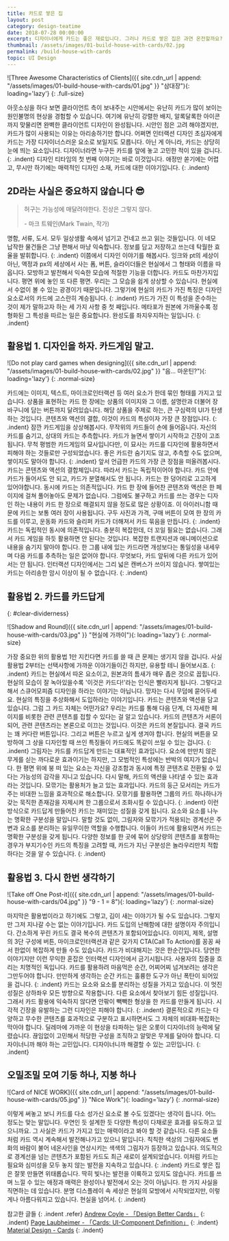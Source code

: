 ```yaml
---
title: 카드로 쌓은 집
layout: post
category: design-teatime
date: 2018-07-28 00:00:00
excerpt: 디자이너에게 카드는 좋은 재료입니다. 그러나 카드로 쌓은 집은 과연 온전할까요? 카드를 쓸 때 생각해볼 만한 활용법 3가지를 골라봤습니다.
thumbnail: /assets/images/01-build-house-with-cards/02.jpg
permalink: /build-house-with-cards
topic: UI Design
---
```

![Three Awesome Characteristics of Clients]({{ site.cdn_url | append: "/assets/images/01-build-house-with-cards/01.jpg" }} "삼대장"){: loading='lazy'}
{: .full-size}

아웃소싱을 하다 보면 클라이언트 측이 보내주는 시안에서는 유난히 카드가 많이 보이는 원인불명의 현상을 경험할 수 있습니다. 여기에 유난히 강렬한 배지, 알록달록한 아이콘까지 맞물리면 완벽한 클라이언트 디자인이 완성됩니다. 시안인 점은 고려 해야겠지만, 카드가 많이 사용되는 이유는 아리송하기만 합니다. 어쩌면 인터랙션 디자인 초심자에게 카드는 가장 디자이너스러운 요소로 보일지도 모릅니다. 아닌 게 아니라, 카드는 상당히 눈에 띄는 요소입니다. 디자이너라면 누구든 카드를 앞에 놓고 고민한 적이 있을 겁니다.
{: .indent}
디자인 티타임의 첫 번째 이야기는 바로 이것입니다. 애정만 쏟기에는 어렵고, 무시만 하기에는 매력적인 디자인 소재, 카드에 대한 이야기입니다.
{: .indent}

## 2D라는 사실은 중요하지 않습니다 😎

>허구는 가능성에 매달려야한다. 진상은 그렇지 않다.
>
>-&nbsp;마크 트웨인(Mark Twain, 작가)

명함, 서류, 도서. 모두 일상생활 속에서 넘기고 건네고 쓰고 읽는 것들입니다. 이 네모 납작한 물건들은 그냥 편해서 마냥 익숙합니다. 정보를 담고 저장하고 쓰는데 탁월한 효율을 발휘합니다.
{: .indent}
이쯤에서 디자인 이야기를 해봅시다. 잉크와 pt의 세상이 아닌, 액정과 px의 세상에서 사는 폼, 버튼, 슬라이더들은 현실에서 그 형태와 이름을 따옵니다. 모방하고 발전해서 익숙한 모습에 적절한 기능을 더합니다. 카드도 마찬가지입니다. 평면 위에 놓인 또 다른 평면. 우리는 그 모습을 쉽게 상상할 수 있습니다. 현실에서 수없이 볼 수 있는 광경이기 때문입니다. 그렇기에 현실의 카드가 가진 특징은 디자인 요소로서의 카드에 고스란히 계승됩니다.
{: .indent}
카드가 가진 이 특성을 준수하는 것이 제가 말하고자 하는 세 가지 사항 중 첫 째입니다. 메타포가 원본에 가까울수록 정형화된 그 특성을 따르는 일은 중요합니다. 완성도를 좌지우지하는 일입니다.
{: .indent}

## 활용법 1. 디자인을 하자. 카드게임 말고.

![Do not play card games when designing]({{ site.cdn_url | append: "/assets/images/01-build-house-with-cards/02.jpg" }} "음… 마운틴?"){: loading='lazy'}
{: .normal-size}

카드에는 이미지, 텍스트, 마이크로인터랙션 등 여러 요소가 한데 묶인 형태를 가지고 있습니다. 상품을 표현하는 카드 한 장에는 상품의 이미지와 그 이름, 설명란과 더불어 장바구니에 담는 버튼까지 달려있습니다. 해당 상품을 주제로 하는, 큰 구심력의 UI가 탄생하는 것입니다. 콘텐츠와 액션의 결합, 이것이 카드의 특성이자 가장 큰 장점입니다.
{: .indent}
잠깐 카드게임을 상상해봅시다. 무작위의 카드들이 손에 들어옵니다. 자신의 카드를 숨기고, 상대의 카드는 추측합니다. 카드가 늘면서 쌓이기 시작하고 긴장이 고조됩니다. 무척 평범한 카드게임의 묘사입니다만, 이 묘사는 카드를 디자인에 활용하면서 피해야 하는 것들로만 구성되었습니다. 좋은 카드란 숨기지도 않고, 추측할 수도 없으며, 쌓이지도 말아야 합니다.
{: .indent}
앞서 언급한 카드의 가장 큰 장점을 떠올려봅시다. 카드는 콘텐츠와 액션의 결합체입니다. 따라서 카드는 독립적이어야 합니다. 카드 안에 카드가 들어서도 안 되고, 카드가 분열해서도 안 됩니다. 카드는 한 덩어리로 고고하게 있어야합니다. 동시에 카드는 의존적입니다. 카드 한 장에 들어찬 콘텐츠와 액션은 한 페이지에 걸쳐 풀어놓아도 문제가 없습니다. 그럼에도 불구하고 카드를 쓰는 경우는 디자인 하는 내용이 카드 한 장으로 해결되지 않을 정도로 많은 상황이죠. 이 아이러니함 때문에 카드는 보통 여러 장이 사용됩니다. 구두 사진과 가격, 구매 버튼이 모여 한 장의 카드를 이루고, 운동화 카드와 슬리퍼 카드가 더해져서 카드 묶음을 만듭니다.
{: .indent}
카드는 독립적인 동시에 의존적입니다. 충분히 복잡한데, 더 꼬일 필요는 없습니다. 그래서 카드 게임을 하듯 활용하면 안 된다는 것입니다. 복잡한 트랜지션과 애니메이션으로 내용을 숨기지 말아야 합니다. 한 그룹 내에 있는 카드라면 개성보다는 통일성을 내세우며 다음 카드를 추측하는 일은 없어야 합니다. 무엇보다, 카드 앞뒤에 다른 카드가 있어서는 안 됩니다. 인터랙션 디자인에서는 그리 넓은 캔버스가 쓰이지 않습니다. 쌓여있는 카드는 아리송한 암시 이상이 될 수 없습니다.
{: .indent}

## 활용법 2. 카드를 카드답게
{: #clear-dividerness}

![Shadow and Round]({{ site.cdn_url | append: "/assets/images/01-build-house-with-cards/03.jpg" }} "현실에 가까이"){: loading='lazy'}
{: .normal-size}

가장 중요한 위의 활용법 1만 지킨다면 카드를 쓸 때 큰 문제는 생기지 않을 겁니다. 사실 활용법 2부터는 선택사항에 가까운 이야기들이긴 하지만, 유용할 테니 들어보시죠.
{: .indent}
카드는 현실에서 따온 요소이고, 원본과의 틈새가 매우 좁은 것으로 꼽힙니다. 현실의 모습이 잘 녹아있을수록 '이것은 카드다!'라는 인식은 빨라지게 됩니다. 그렇다고 해서 스큐어모피즘 디자인을 하라는 이야기는 아닙니다. 망자는 다시 무덤에 묻어두세요. 현실의 특징을 추상화해서 도입하라는 이야기입니다. 카드는 콘텐츠와 액션을 담고 있습니다. 그럼 그 카드 자체는 어떤가요? 우리는 카드를 통해 다음 단계, 더 자세한 페이지를 비롯한 관련 콘텐츠를 접할 수 있다는 걸 알고 있습니다. 카드의 콘텐츠가 서론이 되어, 관련 콘텐츠라는 본론으로 이끄는 것입니다. 이것은 카드의 본질입니다. 결국 카드는 꽤 커다란 버튼입니다. 그리고 버튼은 누르고 싶게 생겨야 합니다. 현실의 버튼을 모방하여 그 상을 디자인할 때 쓰인 특징들이 카드에도 똑같이 쓰일 수 있는 겁니다.
{: .indent}
그림자는 카드를 카드답게 만드는 대표적인 효과입니다. 요소에 만만치 않은 무게를 싣는 까다로운 효과이기는 하지만, 그 모범적인 특성에는 반박의 여지가 없습니다. 한 평면 위에 붕 떠 있는 요소는 자신을 강조함과 동시에 특정 콘텐츠로 전환될 수 있다는 가능성의 감각을 지니고 있습니다. 다시 말해, 카드의 액션을 나타낼 수 있는 효과라는 것입니다. 모깎기는 활용처가 늘고 있는 효과입니다. 카드의 둥근 모서리는 카드가 주는 비대한 느낌을 효과적으로 해소합니다. 모깎기를 활용하면 그룹의 카드 하나하나가 갖는 묵직한 존재감을 자제시켜 한 그룹으로서 조화시킬 수 있습니다.
{: .indent}
이런 방식으로 카드답게 만들어진 카드는 재미있는 성질을 갖게 됩니다. 요소와 요소를 나누는 명확한 구분성을 말입니다. 말할 것도 없이, 그림자와 모깎기가 적용되는 경계선은 주변과 요소를 분리하는 유일무이한 역할을 수행합니다. 이들이 카드에 활용되면서 카드는 명확한 구분성을 갖게 됩니다. 다양한 정보를 한 곳에 묶어 상당량의 콘텐츠를 포함하는 경우가 부지기수인 카드의 특징을 고려할 때, 카드가 지닌 구분성은 놀라우리만치 적합하다는 것을 알 수 있습니다.
{: .indent}

## 활용법 3. 다시 한번 생각하기

![Take off One Post-it]({{ site.cdn_url | append: "/assets/images/01-build-house-with-cards/04.jpg" }} "9 - 1 = 8"){: loading='lazy'}
{: .normal-size}

마지막은 활용법이라고 하기에도 그렇고, 김이 새는 이야기가 될 수도 있습니다. 그렇지만 그저 지나갈 수는 없는 이야기입니다. 카드 도입의 난해함에 대한 설명이자 주의입니다. 간소하게 꾸린 카드도 결국 복수의 콘텐츠가 포함되어있습니다. 이미지, 제목, 설명의 3단 구성에 버튼, 마이크로인터랙션과 같은 갖가지 CTA(Call To Action)를 꽁꽁 싸서 한없이 복잡하게 만들 수도 있습니다. 카드가 비대해지는 것은 한순간입니다. 당연한 이야기지만 이런 무익한 혼잡은 인터랙션 디자인에서 금기시됩니다. 사용자의 집중을 흐리는 치명적인 독입니다. 카드를 활용하려 마음먹은 순간, 어찌어찌 넘겨보려는 생각은 그만두어야 합니다. 만만하게 생각하는 순간 카드는 훌륭한 도구가 아닌 폭탄이 되어있을 겁니다.
{: .indent}
카드는 요소와 요소를 분리하는 성질을 가지고 있습니다. 이 멋진 성질은 상하좌우 모든 방향으로 작용합니다. 다른 요소에서 찾아보기 힘든 성질입니다. 그래서 카드 활용에 익숙하지 않다면 안팎이 빽빽한 형상을 한 카드를 만들게 됩니다. 시각적 긴장을 유발하는 그런 디자인은 피해야 합니다.
{: .indent}
결론적으로 카드는 다양하고 무수한 콘텐츠를 효과적으로 구분하고 표시하면서도 그 자체의 비대화·복잡화는 막아야 합니다. 딜레마에 가까운 이 현상을 타파하는 일은 오롯이 디자이너의 능력에 달렸습니다. 끊임없이 고민해서 적당한 구성을 조직하고 알맞은 무게를 달아야 합니다. 디자이너니까 해야 하는 고민입니다. 디자이너니까 해결할 수 있는 고민입니다.
{: .indent}

## 오밀조밀 모여 기둥 하나, 지붕 하나

![Card of NICE WORK]({{ site.cdn_url | append: "/assets/images/01-build-house-with-cards/05.jpg" }} "Nice Work"){: loading='lazy'}
{: .normal-size}

이렇게 써놓고 보니 카드를 다소 성가신 요소로 볼 수도 있겠다는 생각이 듭니다. 어느 정도는 맞는 말입니다. 우연인 듯 설계한 듯 다양한 특성이 다채로운 효과를 유도하고 있으니까요. 그 사실은 카드가 가지고 있는 매력이라고 봐야 할 것 같습니다. 다른 요소들처럼 카드 역시 계속해서 발전해나가고 있으니 말입니다. 칙칙한 색상의 그림자에도 변화의 바람이 불어 네온사인을 연상시키는 색색의 그림자가 등장하고 있습니다. 의도적으로 경계선을 넘는 콘텐츠가 포함된 카드도 최근 새로이 설계되었습니다. 이처럼 카드는 필요와 심미성을 모두 놓지 않는 발전을 지속하고 있습니다.
{: .indent}
카드로 쌓은 집은 잘못 만들면 위태롭습니다. 딱히 빛나는 발전을 이륙하고 있지도 않습니다. 카드를 쓰며 느낄 수 있는 애정과 매력은 완성이나 발전에서 오는 것이 아닙니다. 한 가지 사실을 직면하는 데 있습니다. 분명 디스플레이 속 세상은 현실의 모방에서 시작되었지만, 이렇게나 아름다워지고 있습니다. 현실을 넘어서.
{: .indent}

참고한 글들
{: .indent .refer}
[Andrew Coyle - 「Design Better Cards」](https://uxdesign.cc/design-better-cards-c0d12ab581c4)
{: .indent}
[Page Laubheimer - 「Cards: UI-Component Definition」](https://www.nngroup.com/articles/cards-component)
{: .indent}
[Material Design - Cards](https://material.io/design/components/cards.html)
{: .indent}